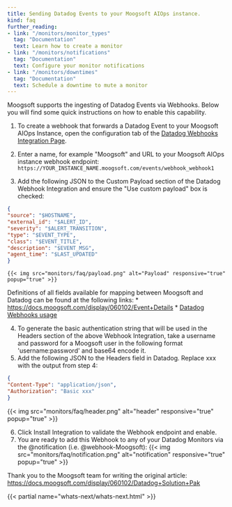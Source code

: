 ```yaml
---
title: Sending Datadog Events to your Moogsoft AIOps instance.
kind: faq
further_reading:
- link: "/monitors/monitor_types"
  tag: "Documentation"
  text: Learn how to create a monitor
- link: "/monitors/notifications"
  tag: "Documentation"
  text: Configure your monitor notifications
- link: "/monitors/downtimes"
  tag: "Documentation"
  text: Schedule a downtime to mute a monitor
---
```


Moogsoft supports the ingesting of Datadog Events via Webhooks.  Below you will find some quick instructions on how to enable this capability.

1. To create a webhook that forwards a Datadog Event to your Moogsoft AIOps Instance, open the configuration tab of the [Datadog Webhooks Integration Page](https://app.datadoghq.com/account/settings#integrations/webhooks).

2. Enter a name, for example "Moogsoft" and URL to your Moogsoft AIOps instance webhook endpoint: `https://YOUR_INSTANCE_NAME.moogsoft.com/events/webhook_webhook1`

3. Add the following JSON to the Custom Payload section of the Datadog Webhook Integration and ensure the "Use custom payload" box is checked:
```json
{
"source": "$HOSTNAME",
"external_id": "$ALERT_ID",
"severity": "$ALERT_TRANSITION",
"type": "$EVENT_TYPE",
"class": "$EVENT_TITLE",
"description": "$EVENT_MSG",
"agent_time": "$LAST_UPDATED"
}
```

    {{< img src="monitors/faq/payload.png" alt="Payload" responsive="true" popup="true" >}}

Definitions of all fields available for mapping between Moogsoft and Datadog can be found at the following links:
    * https://docs.moogsoft.com/display/060102/Event+Details
    * [Datadog Webhooks usage](/integrations/webhooks/#usage)

4. To generate the basic authentication string that will be used in the Headers section of the above Webhook Integration, take a username and password for a Moogsoft user in the following format 'username:password' and base64 encode it.
5. Add the following JSON to the Headers field in Datadog.  Replace xxx with the output from step 4:

```json
{
"Content-Type": "application/json",
"Authorization": "Basic xxx"
}
```

{{< img src="monitors/faq/header.png" alt="header" responsive="true" popup="true" >}}

6. Click Install Integration to validate the Webhook endpoint and enable.
7. You are ready to add this Webhook to any of your Datadog Monitors via the @notification (i.e. @webhook-Moogsoft):
{{< img src="monitors/faq/notification.png" alt="notification" responsive="true" popup="true" >}}

Thank you to the Moogsoft team for writing the original article: https://docs.moogsoft.com/display/060102/Datadog+Solution+Pak

{{< partial name="whats-next/whats-next.html" >}}